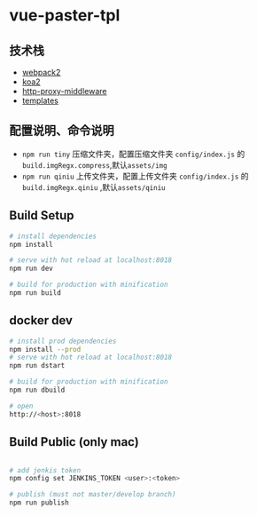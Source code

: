 vue-paster-tpl
==

## 技术栈

*   [webpack2](http://www.css88.com/doc/webpack2/)
*   [koa2](http://koajs.com/)
*   [http-proxy-middleware](https://github.com/chimurai/http-proxy-middleware)
*   [templates](https://github.com/vuejs/vue-cli#official-templates)

## 配置说明、命令说明

* `npm run tiny` 压缩文件夹，配置压缩文件夹 `config/index.js` 的 `build.imgRegx.compress`,默认`assets/img`
* `npm run qiniu` 上传文件夹，配置上传文件夹 `config/index.js` 的 `build.imgRegx.qiniu` ,默认`assets/qiniu`

## Build Setup

``` bash
# install dependencies
npm install

# serve with hot reload at localhost:8018
npm run dev

# build for production with minification
npm run build
```

## docker dev

``` bash
# install prod dependencies
npm install --prod
# serve with hot reload at localhost:8018
npm run dstart

# build for production with minification
npm run dbuild

# open
http://<host>:8018
```

## Build Public (only mac)

```bash

# add jenkis token 
npm config set JENKINS_TOKEN <user>:<token>

# publish (must not master/develop branch)
npm run publish
```